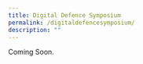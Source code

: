 ```yaml
---
title: Digital Defence Symposium
permalink: /digitaldefencesymposium/
description: ""
---
```

Coming Soon.